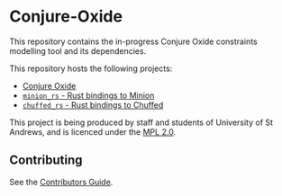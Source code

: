 # Conjure-Oxide

This repository contains the in-progress Conjure Oxide constraints modelling
tool and its dependencies. 

This repository hosts the following projects:

* [Conjure Oxide](https://github.com/conjure-cp/conjure-oxide/tree/main/conjure_oxide)
* [`minion_rs` - Rust bindings to Minion](https://github.com/conjure-cp/conjure-oxide/tree/main/solvers/minion)
* [`chuffed_rs` - Rust bindings to Chuffed](https://github.com/conjure-cp/conjure-oxide/tree/main/solvers/chuffed)

This project is being produced by staff and students of University of St
Andrews, and is licenced under the [MPL 2.0](./LICENCE).

## Contributing

See the [Contributors Guide](https://github.com/conjure-cp/conjure-oxide/wiki/Contributing).

<!-- vim: cc=80
-->
